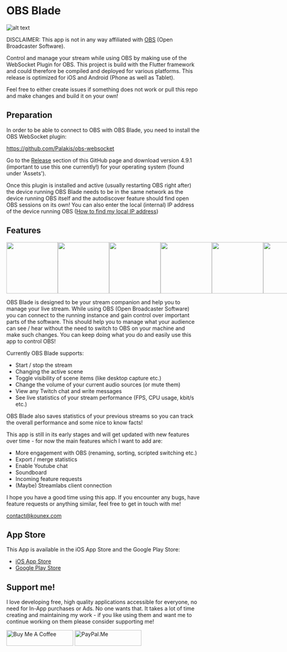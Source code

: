 # OBS Blade

![alt text](https://assets.kounex.com/images/obs-blade/store_banner_3.png 'OBS Blade Store Banner')

DISCLAIMER: This app is not in any way affiliated with [OBS](https://github.com/obsproject/obs-studio) (Open Broadcaster Software).

Control and manage your stream while using OBS by making use of the WebSocket Plugin for OBS. This project is build with the Flutter framework and could therefore be compiled and deployed for various platforms. This release is optimized for iOS and Android (Phone as well as Tablet).

Feel free to either create issues if something does not work or pull this repo and make changes and build it on your own!

## Preparation

In order to be able to connect to OBS with OBS Blade, you need to install the OBS WebSocket plugin:

https://github.com/Palakis/obs-websocket

Go to the [Release](https://github.com/obsproject/obs-websocket/releases) section of this GitHub page and download version 4.9.1 (important to use this one currently!) for your operating system (found under 'Assets').

Once this plugin is installed and active (usually restarting OBS right after) the device running OBS Blade needs to be in the same network as the device running OBS itself and the autodiscover feature should find open OBS sessions on its own! You can also enter the local (internal) IP address of the device running OBS ([How to find my local IP address](https://www.whatismybrowser.com/detect/what-is-my-local-ip-address))

## Features

<div align="center">
  <div style="display: flex; align-items: flex-start;">
    <img src="https://assets.kounex.com/images/obs-blade/iphone_1.png" width="134">
    <img src="https://assets.kounex.com/images/obs-blade/iphone_2.png" width="134">
    <img src="https://assets.kounex.com/images/obs-blade/iphone_3.png" width="134">
    <img src="https://assets.kounex.com/images/obs-blade/iphone_4.png" width="134">
    <img src="https://assets.kounex.com/images/obs-blade/iphone_5.png" width="134">
    <img src="https://assets.kounex.com/images/obs-blade/iphone_6.png" width="134">
  </div>
</div>

OBS Blade is designed to be your stream companion and help you to manage your live stream. While using OBS (Open Broadcaster Software) you can connect to the running instance and gain control over important parts of the software. This should help you to manage what your audience can see / hear without the need to switch to OBS on your machine and make such changes. You can keep doing what you do and easily use this app to control OBS!

Currently OBS Blade supports:

-   Start / stop the stream
-   Changing the active scene
-   Toggle visibility of scene items (like desktop capture etc.)
-   Change the volume of your current audio sources (or mute them)
-   View any Twitch chat and write messages
-   See live statistics of your stream performance (FPS, CPU usage, kbit/s etc.)

OBS Blade also saves statistics of your previous streams so you can track the overall performance and some nice to know facts!

This app is still in its early stages and will get updated with new features over time - for now the main features which I want to add are:

-   More engagement with OBS (renaming, sorting, scripted switching etc.)
-   Export / merge statistics
-   Enable Youtube chat
-   Soundboard
-   Incoming feature requests
-   (Maybe) Streamlabs client connection

I hope you have a good time using this app. If you encounter any bugs, have feature requests or anything similar, feel free to get in touch with me!

contact@kounex.com

## App Store

This App is available in the iOS App Store and the Google Play Store:

-   [iOS App Store](https://apps.apple.com/de/app/obs-blade/id1523915884?l=en)
-   [Google Play Store](https://play.google.com/store/apps/details?id=com.kounex.obsBlade)

## Support me!

I love developing free, high quality applications accessible for everyone, no need for In-App purchases or Ads. No one wants that. It takes a lot of time creating and maintaining my work - if you like using them and want me to continue working on them please consider supporting me!

<a href="https://www.buymeacoffee.com/Kounex" target="_blank"><img src="https://cdn.buymeacoffee.com/buttons/default-orange.png" alt="Buy Me A Coffee" height="41" width="174"></a>
<a href="https://paypal.me/Kounex" target="_blank"><img src="https://assets.kounex.com/images/general/paypal-me-logo.png" alt="PayPal.Me" height="41"  width="174"></a>

